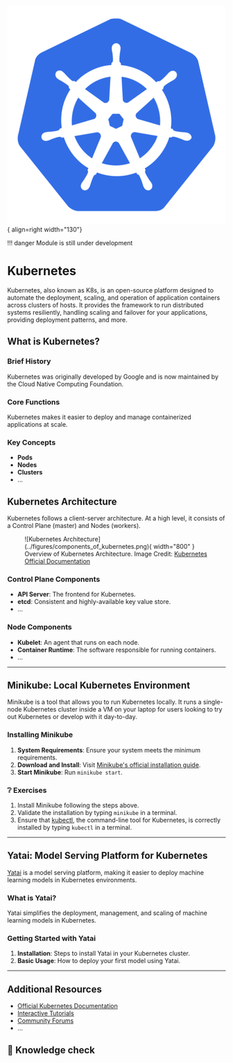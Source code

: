 ![Logo](../figures/icons/kubernetes.png){ align=right width="130"}

!!! danger
    Module is still under development

# Kubernetes

Kubernetes, also known as K8s, is an open-source platform designed to automate the deployment, scaling, and operation of
application containers across clusters of hosts. It provides the framework to run distributed systems resiliently,
handling scaling and failover for your applications, providing deployment patterns, and more.

## What is Kubernetes?

### Brief History
Kubernetes was originally developed by Google and is now maintained by the Cloud Native Computing Foundation.

### Core Functions
Kubernetes makes it easier to deploy and manage containerized applications at scale.

### Key Concepts

- **Pods**
- **Nodes**
- **Clusters**
- ...


## Kubernetes Architecture

Kubernetes follows a client-server architecture. At a high level, it consists of a Control Plane (master) and Nodes
(workers).

<figure markdown>
![Kubernetes Architecture](../figures/components_of_kubernetes.png){ width="800" }
<figcaption>
Overview of Kubernetes Architecture.
Image Credit: <a href="https://kubernetes.io/docs/concepts/overview/components/">Kubernetes Official Documentation</a>
</figcaption>
</figure>

### Control Plane Components

- **API Server**: The frontend for Kubernetes.
- **etcd**: Consistent and highly-available key value store.
- ...

### Node Components

- **Kubelet**: An agent that runs on each node.
- **Container Runtime**: The software responsible for running containers.
- ...

---

## Minikube: Local Kubernetes Environment

Minikube is a tool that allows you to run Kubernetes locally. It runs a single-node Kubernetes cluster inside a VM on
your laptop for users looking to try out Kubernetes or develop with it day-to-day.

### Installing Minikube

1. **System Requirements**: Ensure your system meets the minimum requirements.
2. **Download and Install**: Visit [Minikube's official installation guide](https://minikube.sigs.k8s.io/docs/start/).
3. **Start Minikube**: Run `minikube start`.

### ❔ Exercises

1. Install Minikube following the steps above.
2. Validate the installation by typing `minikube` in a terminal.
3. Ensure that [kubectl](https://kubernetes.io/docs/reference/kubectl/kubectl/), the command-line tool for Kubernetes,
is correctly installed by typing `kubectl` in a terminal.

---

## Yatai: Model Serving Platform for Kubernetes

[Yatai](https://github.com/bentoml/Yatai) is a model serving platform, making it easier to deploy machine learning
models in Kubernetes environments.

### What is Yatai?

Yatai simplifies the deployment, management, and scaling of machine learning models in Kubernetes.

### Getting Started with Yatai

1. **Installation**: Steps to install Yatai in your Kubernetes cluster.
2. **Basic Usage**: How to deploy your first model using Yatai.

---

## Additional Resources

- [Official Kubernetes Documentation](https://kubernetes.io/docs/)
- [Interactive Tutorials](https://kubernetes.io/docs/tutorials/)
- [Community Forums](https://discuss.kubernetes.io/)
- ...



## 🧠 Knowledge check
